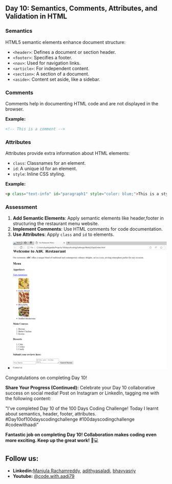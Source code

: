 
## Day 10: Semantics, Comments, Attributes, and Validation in HTML

### Semantics
HTML5 semantic elements enhance document structure:

- `<header>`: Defines a document or section header.
- `<footer>`: Specifies a footer.
- `<nav>`: Used for navigation links.
- `<article>`: For independent content.
- `<section>`: A section of a document.
- `<aside>`: Content set aside, like a sidebar.

### Comments
Comments help in documenting HTML code and are not displayed in the browser.

**Example:**
```html
<!-- This is a comment -->
```

### Attributes
Attributes provide extra information about HTML elements:

- `class`: Classnames for an element.
- `id`: A unique id for an element.
- `style`: Inline CSS styling.

**Example:**
```html
<p class="text-info" id="paragraph1" style="color: blue;">This is a styled paragraph.</p>
```

### Assessment
1. **Add Semantic Elements**: Apply semantic elements like header,footer in structuring the restaurant menu website.
2. **Implement Comments**: Use HTML comments for code documentation.
3. **Use Attributes**: Apply `class` and `id` to elements.

- <center><img src="https://github.com/adithyasai/100daysofcodingchallenge/blob/week2/images/week2_ss3.png" width="800" height="400"></center>
Congratulations on completing Day 10!

**Share Your Progress (Continued):**
Celebrate your Day 10 collaborative success on social media! Post on Instagram or LinkedIn, tagging me with the following content:

"I've completed Day 10 of the 100 Days Coding Challenge! Today I learnt about semantics, header, footer, attributes. #Day10of100dayscodingchallenge #100dayscodingchallenge #codewithaadi"

**Fantastic job on completing Day 10! Collaboration makes coding even more exciting. Keep up the great work!** 🚀💻

## Follow us:

- **Linkedin:**[Manjula Rachamreddy](https://www.linkedin.com/in/manjula-rachamreddy-182001255/), [adithyasaladi](https://www.linkedin.com/in/adithyasaladi/), [bhavyasriy](https://www.linkedin.com/in/bhavyasriy/)
- **Youtube:** [@code.with.aadi79](https://www.youtube.com/@Code.with.aadi79)

